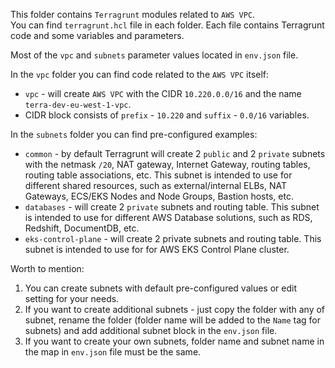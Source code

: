 This folder contains `Terragrunt` modules related to `AWS VPC`.  
You can find `terragrunt.hcl` file in each folder. Each file contains Terragrunt code and some variables and parameters.  

Most of the `vpc` and `subnets` parameter values located in `env.json` file.  

In the `vpc` folder you can find code related to the `AWS VPC` itself:
- `vpc` - will create `AWS VPC` with the CIDR `10.220.0.0/16` and the name `terra-dev-eu-west-1-vpc`.
- CIDR block consists of `prefix` - `10.220` and `suffix` - `0.0/16` variables.

In the `subnets` folder you can find pre-configured examples:
- `common` - by default Terragrunt will create 2 `public` and 2 `private` subnets with the netmask `/20`, NAT gateway, Internet Gateway, routing tables, routing table associations, etc. This subnet is intended to use for different shared resources, such as external/internal ELBs, NAT Gateways, ECS/EKS Nodes and Node Groups, Bastion hosts, etc.
- `databases` - will create 2 `private` subnets and routing table. This subnet is intended to use for different AWS Database solutions, such as RDS, Redshift, DocumentDB, etc.
- `eks-control-plane` - will create 2 private subnets and routing table. This subnet is intended to use for for AWS EKS Control Plane cluster.

Worth to mention:
1. You can create subnets with default pre-configured values or edit setting for your needs.
2. If you want to create additional subnets - just copy the folder with any of subnet, rename the folder (folder name will be added to the `Name` tag for subnets) and add additional subnet block in the `env.json` file.
3. If you want to create your own subnets, folder name and subnet name in the map in `env.json` file must be the same.